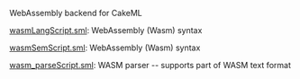 WebAssembly backend for CakeML

[wasmLangScript.sml](wasmLangScript.sml):
WebAssembly (Wasm) syntax

[wasmSemScript.sml](wasmSemScript.sml):
WebAssembly (Wasm) syntax

[wasm_parseScript.sml](wasm_parseScript.sml):
WASM parser -- supports part of WASM text format
